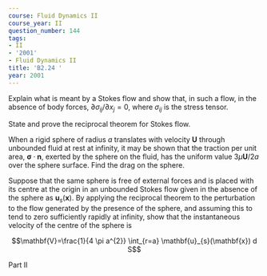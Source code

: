 ```yaml
---
course: Fluid Dynamics II
course_year: II
question_number: 144
tags:
- II
- '2001'
- Fluid Dynamics II
title: 'B2.24 '
year: 2001
---
```



Explain what is meant by a Stokes flow and show that, in such a flow, in the absence of body forces, $\partial \sigma_{i j} / \partial x_{j}=0$, where $\sigma_{i j}$ is the stress tensor.

State and prove the reciprocal theorem for Stokes flow.

When a rigid sphere of radius $a$ translates with velocity $\mathbf{U}$ through unbounded fluid at rest at infinity, it may be shown that the traction per unit area, $\boldsymbol{\sigma} \cdot \mathbf{n}$, exerted by the sphere on the fluid, has the uniform value $3 \mu \mathbf{U} / 2 a$ over the sphere surface. Find the drag on the sphere.

Suppose that the same sphere is free of external forces and is placed with its centre at the origin in an unbounded Stokes flow given in the absence of the sphere as $\mathbf{u}_{s}(\mathbf{x})$. By applying the reciprocal theorem to the perturbation to the flow generated by the presence of the sphere, and assuming this to tend to zero sufficiently rapidly at infinity, show that the instantaneous velocity of the centre of the sphere is

$$\mathbf{V}=\frac{1}{4 \pi a^{2}} \int_{r=a} \mathbf{u}_{s}(\mathbf{x}) d S$$

Part II